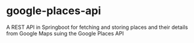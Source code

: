 # google-places-api
A REST API in Springboot for fetching and storing places and their details from Google Maps suing the Google Places API
